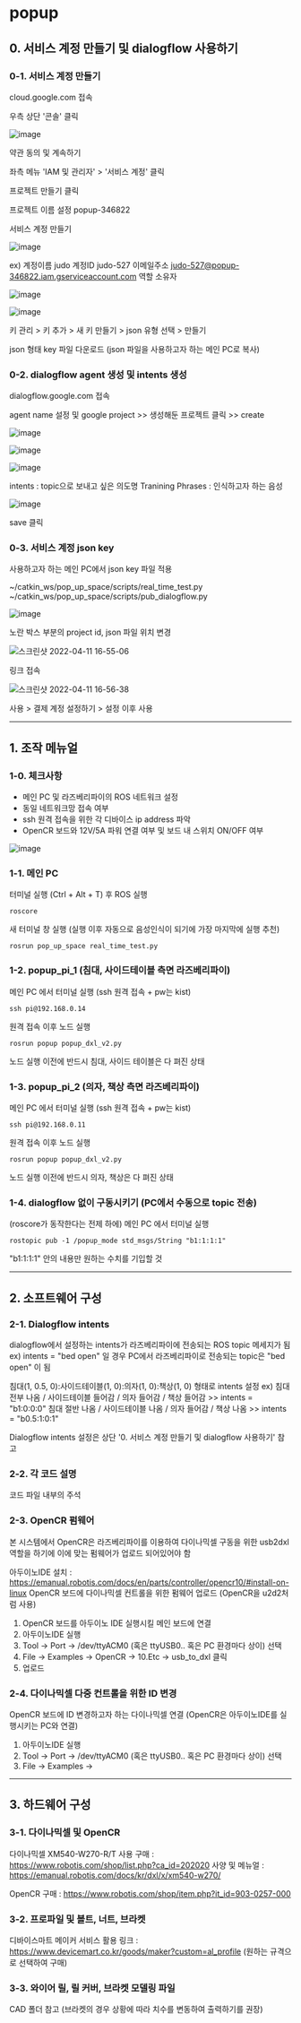 # popup
## 0. 서비스 계정 만들기 및 dialogflow 사용하기

### 0-1. 서비스 계정 만들기
cloud.google.com 접속

우측 상단 '콘솔' 클릭

![image](https://user-images.githubusercontent.com/61779427/162685440-b05d9b60-11ad-4e26-b082-8a7ea47a1a3b.png)

약관 동의 및 계속하기

좌측 메뉴 'IAM 및 관리자' > '서비스 계정' 클릭

프로젝트 만들기 클릭

프로젝트 이름 설정 popup-346822

서비스 계정 만들기

![image](https://user-images.githubusercontent.com/61779427/162685985-ff68436c-1675-498a-a77d-beed2f5dd7a0.png)

ex)
계정이름 judo
계정ID judo-527
이메일주소 judo-527@popup-346822.iam.gserviceaccount.com
역할 소유자

![image](https://user-images.githubusercontent.com/61779427/162686324-f20c9eab-c6ad-473a-98cf-3dacdf7678ce.png)

![image](https://user-images.githubusercontent.com/61779427/162686367-d74af1e0-1b93-4c3b-8e69-20cd1d62a776.png)

키 관리 > 키 추가 > 새 키 만들기 > json 유형 선택 > 만들기

json 형태 key 파일 다운로드
(json 파일을 사용하고자 하는 메인 PC로 복사)

### 0-2. dialogflow agent 생성 및 intents 생성

dialogflow.google.com 접속

agent name 설정 및 google project >> 생성해둔 프로젝트 클릭 >> create

![image](https://user-images.githubusercontent.com/61779427/162688124-8a296504-e36a-41f7-bc08-e1b9873dd57b.png)

![image](https://user-images.githubusercontent.com/61779427/162688276-e10492ff-392b-4d10-a531-a4763b36bbbc.png)

![image](https://user-images.githubusercontent.com/61779427/162688310-39515084-ab3b-4bf6-a53e-d0ac8f02f79f.png)

intents : topic으로 보내고 싶은 의도명
Tranining Phrases : 인식하고자 하는 음성

![image](https://user-images.githubusercontent.com/61779427/162688464-eb62ff2f-cf3c-4d31-b9e2-5bef946f62b5.png)

save 클릭

### 0-3. 서비스 계정 json key 

사용하고자 하는 메인 PC에서 json key 파일 적용

~/catkin_ws/pop_up_space/scripts/real_time_test.py
~/catkin_ws/pop_up_space/scripts/pub_dialogflow.py

![image](https://user-images.githubusercontent.com/61779427/163499413-118a1a6e-6ff6-4b36-b826-747d143e8ee8.png)

노란 박스 부분의 project id, json 파일 위치 변경

![스크린샷  2022-04-11 16-55-06](https://user-images.githubusercontent.com/61779427/162693571-9d5e739f-3f20-42fd-af2e-b4d0d702aac2.png)

링크 접속

![스크린샷  2022-04-11 16-56-38](https://user-images.githubusercontent.com/61779427/162693822-23af11ea-1ae2-47ed-b654-f0c856389ee1.png)

사용 > 결제 계정 설정하기 > 설정 이후 사용


------------------
## 1. 조작 메뉴얼

### 1-0. 체크사항
* 메인 PC 및 라즈베리파이의 ROS 네트워크 설정
* 동일 네트워크망 접속 여부
* ssh 원격 접속을 위한 각 디바이스 ip address 파악
* OpenCR 보드와 12V/5A 파워 연결 여부 및 보드 내 스위치 ON/OFF 여부

![image](https://user-images.githubusercontent.com/61779427/163494820-5c9eb4d1-39b6-4751-ae93-5390ebf87e68.png)


### 1-1. 메인 PC
터미널 실행 (Ctrl + Alt + T) 후 ROS 실행
```
roscore
```

새 터미널 창 실행
(실행 이후 자동으로 음성인식이 되기에 가장 마지막에 실행 추천)
```
rosrun pop_up_space real_time_test.py
```

### 1-2. popup_pi_1 (침대, 사이드테이블 측면 라즈베리파이)

메인 PC 에서 터미널 실행 (ssh 원격 접속 + pw는 kist)
```
ssh pi@192.168.0.14
```
원격 접속 이후 노드 실행
```
rosrun popup popup_dxl_v2.py
```
노드 실행 이전에 반드시 침대, 사이드 테이블은 다 펴진 상태


### 1-3. popup_pi_2 (의자, 책상 측면 라즈베리파이)

메인 PC 에서 터미널 실행 (ssh 원격 접속 + pw는 kist)
```
ssh pi@192.168.0.11
```
원격 접속 이후 노드 실행
```
rosrun popup popup_dxl_v2.py
```
노드 실행 이전에 반드시 의자, 책상은 다 펴진 상태


### 1-4. dialogflow 없이 구동시키기 (PC에서 수동으로 topic 전송)

(roscore가 동작한다는 전제 하에)
메인 PC 에서 터미널 실행
```
rostopic pub -1 /popup_mode std_msgs/String "b1:1:1:1"
```
"b1:1:1:1" 안의 내용만 원하는 수치를 기입할 것

----------------
## 2. 소프트웨어 구성

### 2-1. Dialogflow intents

dialogflow에서 설정하는 intents가 라즈베리파이에 전송되는 ROS topic 메세지가 됨
ex) intents = "bed open" 일 경우 PC에서 라즈베리파이로 전송되는 topic은 "bed open" 이 됨

침대(1, 0.5, 0):사이드테이블(1, 0):의자(1, 0):책상(1, 0) 형태로 intents 설정
ex)
침대 전부 나옴 / 사이드테이블 들어감 / 의자 들어감 / 책상 들어감 >> intents = "b1:0:0:0"
침대 절반 나옴 / 사이드테이블 나옴 / 의자 들어감 / 책상 나옴 >> intents = "b0.5:1:0:1"

Dialogflow intents 설정은 상단 '0. 서비스 계정 만들기 및 dialogflow 사용하기' 참고

### 2-2. 각 코드 설명

코드 파일 내부의 주석 

### 2-3. OpenCR 펌웨어

본 시스템에서 OpenCR은 라즈베리파이를 이용하여 다이나믹셀 구동을 위한 usb2dxl 역할을 하기에 이에 맞는 펌웨어가 업로드 되어있어야 함

아두이노IDE 설치 : https://emanual.robotis.com/docs/en/parts/controller/opencr10/#install-on-linux
OpenCR 보드에 다이나믹셀 컨트롤을 위한 펌웨어 업로드 (OpenCR을 u2d2처럼 사용)
1) OpenCR 보드를 아두이노 IDE 실행시킬 메인 보드에 연결
2) 아두이노IDE 실행
3) Tool -> Port -> /dev/ttyACM0 (혹은 ttyUSB0.. 혹은 PC 환경마다 상이) 선택
4) File -> Examples -> OpenCR -> 10.Etc -> usb_to_dxl 클릭
5) 업로드

### 2-4. 다이나믹셀 다중 컨트롤을 위한 ID 변경

OpenCR 보드에 ID 변경하고자 하는 다이나믹셀 연결
(OpenCR은 아두이노IDE를 실행시키는 PC와 연결)

1) 아두이노IDE 실행
2) Tool -> Port -> /dev/ttyACM0 (혹은 ttyUSB0.. 혹은 PC 환경마다 상이) 선택
3) File -> Examples ->

------------------
## 3. 하드웨어 구성

### 3-1. 다이나믹셀 및 OpenCR

다이나믹셀 XM540-W270-R/T 사용
구매 : https://www.robotis.com/shop/list.php?ca_id=202020
사양 및 메뉴얼 : https://emanual.robotis.com/docs/kr/dxl/x/xm540-w270/

OpenCR
구매 : https://www.robotis.com/shop/item.php?it_id=903-0257-000

### 3-2. 프로파일 및 볼트, 너트, 브라켓

디바이스마트 메이커 서비스 활용
링크 : https://www.devicemart.co.kr/goods/maker?custom=al_profile
(원하는 규격으로 선택하여 구매)

### 3-3. 와이어 릴, 릴 커버, 브라켓 모델링 파일

CAD 폴더 참고
(브라켓의 경우 상황에 따라 치수를 변동하여 출력하기를 권장)


